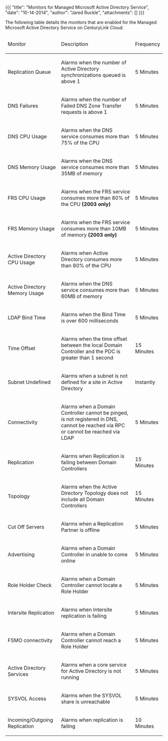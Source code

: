 {{{
  "title": "Monitors for Managed Microsoft Active Directory Service",
  "date": "10-14-2014",
  "author": "Jared Ruckle",
  "attachments": []
}}}

<p>The following table details the monitors that are enabled for the Managed Microsoft Active Directory Service on CenturyLink Cloud:</p>
<table>
  <thead>
    <tr>
      <td>
        <p>Monitor</p>
      </td>
      <td>
        <p>Description</p>
      </td>
      <td>
        <p>Frequency</p>
      </td>
    </tr>
  </thead>
  <tbody>
    <tr>
      <td>
        <p>Replication Queue</p>
      </td>
      <td>
        <p>Alarms when the number of Active Directory synchronizations queued is above 1</p>
      </td>
      <td>
        <p>5 Minutes</p>
      </td>
    </tr>
    <tr>
      <td>
        <p>DNS Failures</p>
      </td>
      <td>
        <p>Alarms when the number of Failed DNS Zone Transfer requests is above 1</p>
      </td>
      <td>
        <p>5 Minutes</p>
      </td>
    </tr>
    <tr>
      <td>
        <p>DNS CPU Usage</p>
      </td>
      <td>
        <p>Alarms when the DNS service consumes more than 75% of the CPU</p>
      </td>
      <td>
        <p>5 Minutes</p>
      </td>
    </tr>
    <tr>
      <td>
        <p>DNS Memory Usage</p>
      </td>
      <td>
        <p>Alarms when the DNS service consumes more than 35MB of memory</p>
      </td>
      <td>
        <p>5 Minutes</p>
      </td>
    </tr>
    <tr>
      <td>
        <p>FRS CPU Usage</p>
      </td>
      <td>
        <p>Alarms when the FRS service consumes more than 80% of the CPU <strong>(2003 only)</strong>
        </p>
      </td>
      <td>
        <p>5 Minutes</p>
      </td>
    </tr>
    <tr>
      <td>
        <p>FRS Memory Usage</p>
      </td>
      <td>
        <p>Alarms when the FRS service consumes more than 10MB of memory <strong>(2003 only)</strong>
        </p>
      </td>
      <td>
        <p>5 Minutes</p>
      </td>
    </tr>
    <tr>
      <td>
        <p>Active Directory CPU Usage</p>
      </td>
      <td>
        <p>Alarms when Active Directory consumes more than 80% of the CPU</p>
      </td>
      <td>
        <p>5 Minutes</p>
      </td>
    </tr>
    <tr>
      <td>
        <p>Active Directory Memory Usage</p>
      </td>
      <td>
        <p>Alarms when the DNS service consumes more than 60MB of memory</p>
      </td>
      <td>
        <p>5 Minutes</p>
      </td>
    </tr>
    <tr>
      <td>
        <p>LDAP Bind Time</p>
      </td>
      <td>
        <p>Alarms when the Bind Time is over 600 milliseconds</p>
      </td>
      <td>
        <p>5 Minutes</p>
      </td>
    </tr>
    <tr>
      <td>
        <p>Time Offset</p>
      </td>
      <td>
        <p>Alarms when the time offset between the local Domain Controller and the PDC is greater than 1 second</p>
      </td>
      <td>
        <p>15 Minutes</p>
      </td>
    </tr>
    <tr>
      <td>
        <p>Subnet Undefined</p>
      </td>
      <td>
        <p>Alarms when a subnet is not defined for a site in Active Directory</p>
      </td>
      <td>
        <p>Instantly</p>
      </td>
    </tr>
    <tr>
      <td>
        <p>Connectivity</p>
      </td>
      <td>
        <p>Alarms when a Domain Controller cannot be pinged, is not registered in DNS, cannot be reached via RPC or cannot be reached via LDAP</p>
      </td>
      <td>
        <p>5 Minutes</p>
      </td>
    </tr>
    <tr>
      <td>
        <p>Replication</p>
      </td>
      <td>
        <p>Alarms when Replication is failing between Domain Controllers</p>
      </td>
      <td>
        <p>15 Minutes</p>
      </td>
    </tr>
    <tr>
      <td>
        <p>Topology</p>
      </td>
      <td>
        <p>Alarms when the Active Directory Topology does not include all Domain Controllers</p>
      </td>
      <td>
        <p>15 Minutes</p>
      </td>
    </tr>
    <tr>
      <td>
        <p>Cut Off Servers</p>
      </td>
      <td>
        <p>Alarms when a Replication Partner is offline</p>
      </td>
      <td>
        <p>5 Minutes</p>
      </td>
    </tr>
    <tr>
      <td>
        <p>Advertising</p>
      </td>
      <td>
        <p>Alarms when a Domain Controller in unable to come online</p>
      </td>
      <td>
        <p>5 Minutes</p>
      </td>
    </tr>
    <tr>
      <td>
        <p>Role Holder Check</p>
      </td>
      <td>
        <p>Alarms when a Domain Controller cannot locate a Role Holder</p>
      </td>
      <td>
        <p>5 Minutes</p>
      </td>
    </tr>
    <tr>
      <td>
        <p>Intersite Replication</p>
      </td>
      <td>
        <p>Alarms when Intersite replication is failing</p>
      </td>
      <td>
        <p>5 Minutes</p>
      </td>
    </tr>
    <tr>
      <td>
        <p>FSMO connectivity</p>
      </td>
      <td>
        <p>Alarms when a Domain Controller cannot reach a Role Holder</p>
      </td>
      <td>
        <p>5 Minutes</p>
      </td>
    </tr>
    <tr>
      <td>
        <p>Active Directory Services</p>
      </td>
      <td>
        <p>Alarms when a core service for Active Directory is not running</p>
      </td>
      <td>
        <p>5 Minutes</p>
      </td>
    </tr>
    <tr>
      <td>
        <p>SYSVOL Access</p>
      </td>
      <td>
        <p>Alarms when the SYSVOL share is unreachable</p>
      </td>
      <td>
        <p>5 Minutes</p>
      </td>
    </tr>
    <tr>
      <td>
        <p>Incoming/Outgoing Replication</p>
      </td>
      <td>
        <p>Alarms when replication is failing</p>
      </td>
      <td>
        <p>10 Minutes</p>
      </td>
    </tr>
  </tbody>
</table>